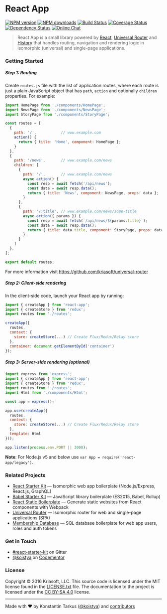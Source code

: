 # React App

[![NPM version](http://img.shields.io/npm/v/react-app.svg?style=flat-square)](https://www.npmjs.com/package/react-app)
[![NPM downloads](http://img.shields.io/npm/dm/react-app.svg?style=flat-square)](https://www.npmjs.com/package/react-app)
[![Build Status](http://img.shields.io/travis/kriasoft/react-app/master.svg?style=flat-square)](https://travis-ci.org/kriasoft/react-app)
[![Coverage Status](https://img.shields.io/coveralls/kriasoft/react-app.svg?style=flat-square)](https://coveralls.io/github/kriasoft/react-app)
[![Dependency Status](http://img.shields.io/david/kriasoft/react-app.svg?style=flat-square)](https://david-dm.org/kriasoft/react-app)
[![Online Chat](http://img.shields.io/badge/chat-%23react--starter--kit-blue.svg?style=flat-square)](https://gitter.im/kriasoft/react-starter-kit)

> React App is a small library powered by [React](https://facebook.github.io/react/), [Universal
> Router](https://www.kriasoft.com/universal-router/) and [History](https://github.com/mjackson/history)
> that handles routing, navigation and rendering logic in isomorphic (universal) and single-page
> applications.

### Getting Started

##### Step 1: Routing

Create `routes.js` file with the list of application routes, where each route is just a plain
JavaScript object that has `path`, `action` and optionally `children` properties. For example:

```js
import HomePage from './components/HomePage';
import NewsPage from './components/NewsPage';
import StoryPage from './components/StoryPage';

const routes = [
  {
    path: '/',           // www.example.com
    action() {
      return { title: 'Home', component: HomePage };
    }
  },
  {
    path: '/news',       // www.example.com/news
    children: [
      {
        path: '/',       // www.example.com/news
        async action() {
          const resp = await fetch('/api/news');
          const data = await resp.data();
          return { title: 'News', component: NewsPage, props: data };
        }
      },
      {
        path: '/:title', // www.example.com/news/some-title
        async action({ params }) {
          const resp = await fetch(`/api/news/${params.title}`);
          const data = await resp.data();
          return { title: data.title, component: StoryPage, props: data };
        }
      }
    ]
  },
];

export default routes;
```

For more information visit https://github.com/kriasoft/universal-router

##### Step 2: Client-side rendering

In the client-side code, launch your React app by running:

```js
import { createApp } from 'react-app';
import { createStore } from 'redux';
import routes from './routes';

createApp({
  routes,
  context: {
    store: createStore(...) // Create Flux/Redux/Relay store
  },
  container: document.getElementById('container')
});
```

##### Step 3: Server-side rendering (optional)

```js
import express from 'express';
import { createApp } from 'react-app';
import { createStore } from 'redux';
import routes from './routes';
import Html from './components/Html';

const app = express();

app.use(createApp({
  routes,
  context: {
    store: createStore(...) // Create Flux/Redux/Relay store
  },
  template: Html
}));

app.listen(process.env.PORT || 3000);
```

**Note**: For Node.js v5 and below use `var App = require('react-app/legacy')`.

### Related Projects

* [React Starter Kit](https://github.com/kriasoft/react-starter-kit) — Isomorphic web app boilerplate (Node.js/Express, React.js, GraphQL)
* [Babel Starter Kit](https://github.com/kriasoft/babel-stater-kit) — JavaScript library boilerplate (ES2015, Babel, Rollup)
* [React Static Boilerplate](https://github.com/koistya/react-static-boilerplate) — Generate static websites from React components with Webpack
* [Universal Router](https://github.com/kriasoft/universal-router) — Isomorphic router for web and single-page applications (SPA)
* [Membership Database](https://github.com/membership/membership.db) — SQL database boilerplate for web app users, roles and auth tokens

### Get in Touch

* [#react-starter-kit](https://gitter.im/kriasoft/react-starter-kit) on Gitter
* [@koistya](https://twitter.com/koistya) on [Codementor](https://www.codementor.io/koistya)

### License

Copyright © 2016 Kriasoft, LLC. This source code is licensed under the MIT license found in the
[LICENSE.txt](https://github.com/kriasoft/react-app/blob/master/LICENSE.txt) file. The documentation
to the project is licensed under the [CC BY-SA 4.0](http://creativecommons.org/licenses/by-sa/4.0/)
license.

---
Made with ♥ by Konstantin Tarkus ([@koistya](https://twitter.com/koistya)) and [contributors](https://github.com/kriasoft/react-app/graphs/contributors)
